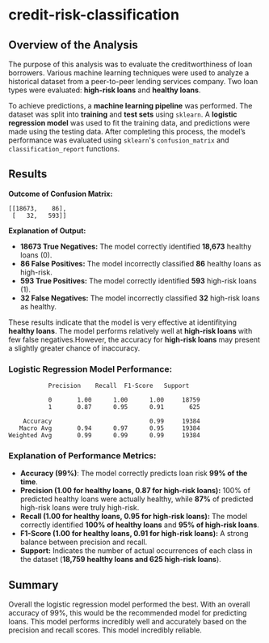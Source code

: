 # credit-risk-classification

## Overview of the Analysis

The purpose of this analysis was to evaluate the creditworthiness of loan borrowers. Various machine learning techniques were used to analyze a historical dataset from a peer-to-peer lending services company. Two loan types were evaluated: **high-risk loans** and **healthy loans**. 

To achieve predictions, a **machine learning pipeline** was performed. The dataset was split into **training** and **test sets** using `sklearn`. A **logistic regression model** was used to fit the training data, and predictions were made using the testing data. After completing this process, the model’s performance was evaluated using `sklearn`'s `confusion_matrix` and `classification_report` functions.

## Results

**Outcome of Confusion Matrix:**
```plaintext
[[18673,    86],
 [   32,   593]]
```
**Explanation of Output:**
- **18673 True Negatives:** The model correctly identified **18,673** healthy loans (0).
- **86 False Positives:** The model incorrectly classified **86** healthy loans as high-risk.
- **593 True Positives:** The model correctly identified **593** high-risk loans (1).
- **32 False Negatives:** The model incorrectly classified **32** high-risk loans as healthy.

These results indicate that the model is very effective at identifitying **healthy loans**. The model performs relatively well at **high-risk loans** with few false negatives.However, the accuracy for **high-risk loans** may present a slightly greater chance of inaccuracy.

### Logistic Regression Model Performance:

```plaintext
           Precision    Recall  F1-Score   Support

           0       1.00      1.00      1.00     18759
           1       0.87      0.95      0.91       625

    Accuracy                           0.99     19384
   Macro Avg       0.94      0.97      0.95     19384
Weighted Avg       0.99      0.99      0.99     19384
```

### Explanation of Performance Metrics:

- **Accuracy (99%)**: The model correctly predicts loan risk **99% of the time**.
- **Precision (1.00 for healthy loans, 0.87 for high-risk loans):** 100% of predicted healthy loans were actually healthy, while **87%** of predicted high-risk loans were truly high-risk.
- **Recall (1.00 for healthy loans, 0.95 for high-risk loans):** The model correctly identified **100% of healthy loans** and **95% of high-risk loans**.
- **F1-Score (1.00 for healthy loans, 0.91 for high-risk loans):** A strong balance between precision and recall.
- **Support:** Indicates the number of actual occurrences of each class in the dataset (**18,759 healthy loans and 625 high-risk loans**).


## Summary

Overall the logistic regression model performed the best. With an overall accuracy of 99%, this would be the recommended model for predicting loans. This model performs incredibly well and accurately based on the precision and recall scores. This model incredibly reliable. 
